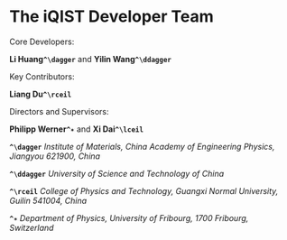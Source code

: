 # The iQIST Developer Team

Core Developers:

**Li Huang``^\dagger``** and **Yilin Wang``^\ddagger``** 

Key Contributors:

**Liang Du``^\rceil``**

Directors and Supervisors: 

**Philipp Werner``^✶``** and **Xi Dai``^\lceil``**

**``^\dagger``** *Institute of Materials, China Academy of Engineering Physics, Jiangyou 621900, China*

**``^\ddagger``** *University of Science and Technology of China*

**``^\rceil``** *College of Physics and Technology, Guangxi Normal University, Guilin 541004, China*

**``^✶``** *Department of Physics, University of Fribourg, 1700 Fribourg, Switzerland*
